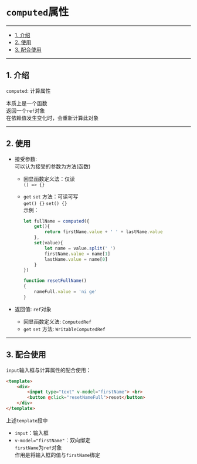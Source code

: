 # `computed`属性

---

- [1. 介绍](#1-介绍)
- [2. 使用](#2-使用)
- [3. 配合使用](#3-配合使用)

---

## 1. 介绍

`computed`: 计算属性  

本质上是一个函数  
返回一个`ref`对象  
在依赖值发生变化时，会重新计算此对象  

---

## 2. 使用

- 接受参数:  
    可以认为接受的参数为方法(函数)  
    - 回显函数定义法：仅读  
        `() => {}`  
    - `get` `set` 方法：可读可写  
        `get() {}` `set() {}`  
        示例：  

        ```ts
        let fullName = computed({
            get(){
                return firstName.value + ' ' + lastName.value
            },
            set(value){
                let name = value.split(' ')
                firstName.value = name[1]
                lastName.value = name[0]
            }
        })

        function resetFullName()
        {
            nameFull.value = 'ni ge'
        }
        ```

- 返回值: `ref`对象
    - 回显函数定义法: `ComputedRef`  
    - `get` `set` 方法: `WritableComputedRef`

---

## 3. 配合使用

`input`输入框与计算属性的配合使用：  

```html
<template>
    <div>
        <input type="text" v-model="firstName"> <br>
        <button @click="resetNameFull">reset</button>
    </div>
</template>
```

上述`template`段中  

- `input`：输入框  
- `v-model="firstName"`：双向绑定  
    `firstName`为`ref`对象  
    作用是将输入框的值与`firstName`绑定  
